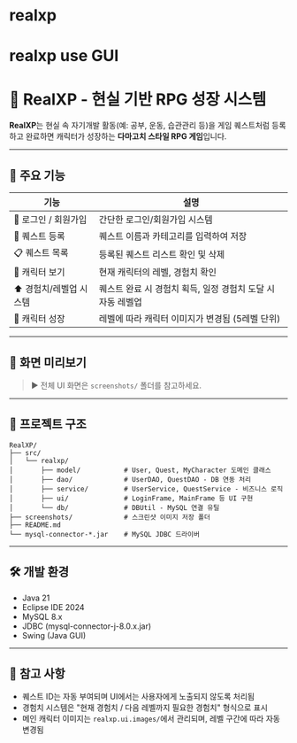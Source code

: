 # realxp
realxp use GUI
=======
# 🐉 RealXP - 현실 기반 RPG 성장 시스템

**RealXP**는 현실 속 자기개발 활동(예: 공부, 운동, 습관관리 등)을 게임 퀘스트처럼 등록하고 완료하면 캐릭터가 성장하는 **다마고치 스타일 RPG 게임**입니다.

---

## 🚀 주요 기능

| 기능 | 설명 |
|------|------|
| 🔐 로그인 / 회원가입 | 간단한 로그인/회원가입 시스템 |
| 📝 퀘스트 등록 | 퀘스트 이름과 카테고리를 입력하여 저장 |
| 📋 퀘스트 목록 | 등록된 퀘스트 리스트 확인 및 삭제 |
| 🐉 캐릭터 보기 | 현재 캐릭터의 레벨, 경험치 확인 |
| ⬆️ 경험치/레벨업 시스템 | 퀘스트 완료 시 경험치 획득, 일정 경험치 도달 시 자동 레벨업 |
| 🎨 캐릭터 성장 | 레벨에 따라 캐릭터 이미지가 변경됨 (5레벨 단위) |

---

## 📸 화면 미리보기

> ▶️ 전체 UI 화면은 `screenshots/` 폴더를 참고하세요.


---

## 📂 프로젝트 구조

```
RealXP/
├── src/
│   └── realxp/
│       ├── model/           # User, Quest, MyCharacter 도메인 클래스
│       ├── dao/             # UserDAO, QuestDAO - DB 연동 처리
│       ├── service/         # UserService, QuestService - 비즈니스 로직
│       ├── ui/              # LoginFrame, MainFrame 등 UI 구현
│       └── db/              # DBUtil - MySQL 연결 유틸
├── screenshots/             # 스크린샷 이미지 저장 폴더
├── README.md
└── mysql-connector-*.jar    # MySQL JDBC 드라이버
```

---

## 🛠️ 개발 환경

- Java 21
- Eclipse IDE 2024
- MySQL 8.x
- JDBC (mysql-connector-j-8.0.x.jar)
- Swing (Java GUI)

---

## 📌 참고 사항

- 퀘스트 ID는 자동 부여되며 UI에서는 사용자에게 노출되지 않도록 처리됨
- 경험치 시스템은 "현재 경험치 / 다음 레벨까지 필요한 경험치" 형식으로 표시
- 메인 캐릭터 이미지는 `realxp.ui.images/`에서 관리되며, 레벨 구간에 따라 자동 변경됨
